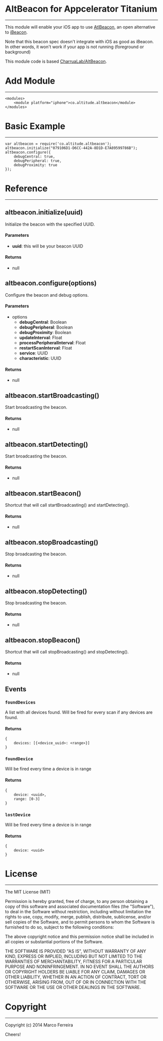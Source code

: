 AltBeacon for Appcelerator Titanium
===================================
---

This module will enable your iOS app to use [AtlBeacon](http://altbeacon.org/), an open alternative to [iBeacon](https://developer.apple.com/ibeacon/).

Note that this beacon spec doesn't integrate with iOS as good as iBeacon. In other words, it won't work if your app is not running (foreground or background)

This module code is based [CharruaLab/AltBeacon](https://github.com/CharruaLab/AltBeacon).

# <a name="add">Add Module</a>
---

    <modules>
        <module platform="iphone">co.altitude.altbeacon</module>
    </modules>


# <a name="usage">Basic Example</a>
---

	var altbeacon = require('co.altitude.altbeacon');
	altbeacon.initialize("079106D1-D6CC-442A-8D1D-E7A89599786B");
	altbeacon.configure({
		debugCentral: true,
		debugPeripheral: true,
		debugProximity: true
	});


# <a name="reference">Reference</a>
---

## altbeacon.initialize(uuid)

Initialize the beacon with the specified UUID.

#### Parameters
* **uuid**: this will be your beacon UUID

#### Returns
* null

## altbeacon.configure(options)

Configure the beacon and debug options.

#### Parameters
* options
    * **debugCentral**: Boolean
    * **debugPeripheral**: Boolean
    * **debugProximity**: Boolean
    * **updateInterval**: Float
    * **processPeripheralInterval**: Float
    * **restartScanInterval**: Float
    * **service**: UUID
    * **characteristic**: UUID

#### Returns
* null
 
## altbeacon.startBroadcasting()

Start broadcasting the beacon.

#### Returns
* null

## altbeacon.startDetecting()

Start broadcasting the beacon.

#### Returns
* null

## altbeacon.startBeacon()

Shortcut that will call startBroadcasting() and startDetecting().

#### Returns
* null

## altbeacon.stopBroadcasting()

Stop broadcasting the beacon.

#### Returns
* null

## altbeacon.stopDetecting()

Stop broadcasting the beacon.

#### Returns
* null

## altbeacon.stopBeacon()

Shortcut that will call stopBroadcasting() and stopDetecting().

#### Returns
* null


## Events

### `foundDevices`

A list with all devices found. Will be fired for every scan if any devices are found.

#### Returns

    {
        devices: [{<device_uuid>: <range>}]
    }


### `foundDevice`

Will be fired every time a device is in range

#### Returns

    {
        device: <uuid>,
        range: [0-3]
    }


### `lostDevice`

Will be fired every time a device is in range

#### Returns

    {
        device: <uuid>
    }


# <a name="license">License</a>
---

The MIT License (MIT)

Permission is hereby granted, free of charge, to any person obtaining a copy
of this software and associated documentation files (the "Software"), to deal
in the Software without restriction, including without limitation the rights
to use, copy, modify, merge, publish, distribute, sublicense, and/or sell
copies of the Software, and to permit persons to whom the Software is
furnished to do so, subject to the following conditions:

The above copyright notice and this permission notice shall be included in all
copies or substantial portions of the Software.

THE SOFTWARE IS PROVIDED "AS IS", WITHOUT WARRANTY OF ANY KIND, EXPRESS OR
IMPLIED, INCLUDING BUT NOT LIMITED TO THE WARRANTIES OF MERCHANTABILITY,
FITNESS FOR A PARTICULAR PURPOSE AND NONINFRINGEMENT. IN NO EVENT SHALL THE
AUTHORS OR COPYRIGHT HOLDERS BE LIABLE FOR ANY CLAIM, DAMAGES OR OTHER
LIABILITY, WHETHER IN AN ACTION OF CONTRACT, TORT OR OTHERWISE, ARISING FROM,
OUT OF OR IN CONNECTION WITH THE SOFTWARE OR THE USE OR OTHER DEALINGS IN THE
SOFTWARE.


# <a name="copyright">Copyright</a>
---

Copyright (c) 2014 Marco Ferreira

Cheers!
